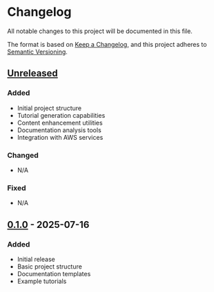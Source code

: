 # Changelog

All notable changes to this project will be documented in this file.

The format is based on [Keep a Changelog](https://keepachangelog.com/en/1.0.0/),
and this project adheres to [Semantic Versioning](https://semver.org/spec/v2.0.0.html).

## [Unreleased]

### Added
- Initial project structure
- Tutorial generation capabilities
- Content enhancement utilities
- Documentation analysis tools
- Integration with AWS services

### Changed
- N/A

### Fixed
- N/A

## [0.1.0] - 2025-07-16

### Added
- Initial release
- Basic project structure
- Documentation templates
- Example tutorials

[Unreleased]: https://github.com/aws/developer-tutorials/compare/v0.1.0...HEAD
[0.1.0]: https://github.com/aws/developer-tutorials/releases/tag/v0.1.0
